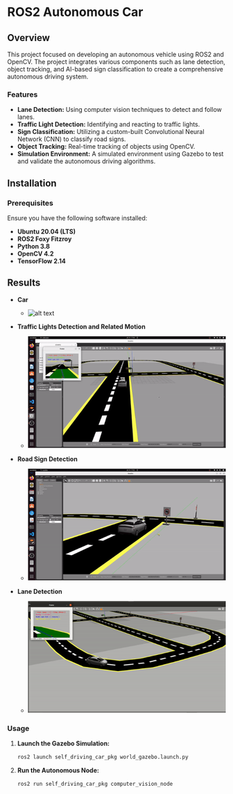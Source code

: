 # ROS2 Autonomous Car


## Overview

This project focused on developing an autonomous vehicle using ROS2 and OpenCV. The project integrates various components such as lane detection, object tracking, and AI-based sign classification to create a comprehensive autonomous driving system.

### Features

- **Lane Detection:** Using computer vision techniques to detect and follow lanes.
- **Traffic Light Detection:** Identifying and reacting to traffic lights.
- **Sign Classification:** Utilizing a custom-built Convolutional Neural Network (CNN) to classify road signs.
- **Object Tracking:** Real-time tracking of objects using OpenCV.
- **Simulation Environment:** A simulated environment using Gazebo to test and validate the autonomous driving algorithms.

## Installation

### Prerequisites

Ensure you have the following software installed:

- **Ubuntu 20.04 (LTS)**
- **ROS2 Foxy Fitzroy**
- **Python 3.8**
- **OpenCV 4.2**
- **TensorFlow 2.14**

## Results
* **Car**
  -  ![alt text](https://github.com/FazilMammadli/Ros2_Autonomous_Car/blob/master/results/the_car.gif)
    
* **Traffic Lights Detection and Related Motion**
  -  ![alt text](https://github.com/FazilMammadli/Ros2_Autonomous_Car/blob/master/results/trafficlight.gif)
 
 
* **Road Sign Detection**
  -  ![alt text](https://github.com/FazilMammadli/Ros2_Autonomous_Car/blob/master/results/sign.gif)

* **Lane Detection**
  -  ![alt text](https://github.com/FazilMammadli/Ros2_Autonomous_Car/blob/master/results/lane_detection.gif)
 


### Usage

1. **Launch the Gazebo Simulation:**

   ```sh
   ros2 launch self_driving_car_pkg world_gazebo.launch.py

2. **Run the Autonomous Node:**

   ```sh
   ros2 run self_driving_car_pkg computer_vision_node


